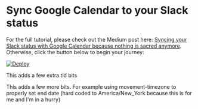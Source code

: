 # Sync Google Calendar to your Slack status

For the full tutorial, please check out the Medium post here: [Syncing your Slack status with Google Calendar because nothing is sacred anymore](https://medium.com/@bjork24/syncing-your-slack-status-with-google-calendar-because-nothing-is-sacred-anymore-3032bd171770). Otherwise, click the button below to begin your journey:

[![Deploy](https://www.herokucdn.com/deploy/button.svg)](https://heroku.com/deploy)

This adds a few extra tid bits

This adds a few more bits. For example using movement-timezone to properly set end date (hard coded to America/New_York because this is for me and I'm in a hurry)
